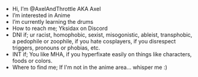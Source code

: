 -  Hi, I’m @AxelAndThrottle AKA Axel
-  I’m interested in Anime
-  I’m currently learning the drums
-  How to reach me; Yksidax on Discord
-  DNI if; ur racist, homophobic, sexist, misogonistic, ableist, transphobic, a pedophile or zoophile, if you hate cosplayers, if you disrespect triggers, pronouns or phobias, etc.
-  INT if; You like MHA, if you hyperfixate easily on things like characters, foods or colors.
-  Where to find me; If I'm not in the anime area... whisper me :)

